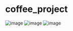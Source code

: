 # coffee_project

![image](https://user-images.githubusercontent.com/53992321/198116193-5c6dc900-4256-42f5-8ea2-c37fc187267a.png)
![image](https://user-images.githubusercontent.com/53992321/198116336-9d66735e-efba-4f6b-a0d9-88fd1dc8a469.png)
![image](https://user-images.githubusercontent.com/53992321/198116879-25751fd4-adc1-4013-8193-e811cdf6fc07.png)
